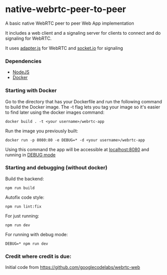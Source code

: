 # native-webrtc-peer-to-peer
A basic native WebRTC peer to peer Web App implementation

It includes a web client and a signaling server for clients to connect and do signaling for WebRTC.

It uses [adapter.js](https://github.com/webrtc/adapter) for WebRTC and [socket.io](https://socket.io/) for signaling

### Dependencies

* [NodeJS](https://nodejs.org)
* [Docker](https://www.docker.com)

### Starting with Docker

Go to the directory that has your Dockerfile and run the following command to build the Docker image. The -t flag lets you tag your image so it's easier to find later using the docker images command:

```
docker build . -t <your username>/webrtc-app
```

Run the image you previously built:

```
docker run -p 8080:80 -e DEBUG=* -d <your username>/webrtc-app
```

Using this command the app will be accessible at [localhost:8080](http://localhost:8080) and running in [DEBUG mode](https://www.npmjs.com/package/debug)

### Starting and debugging (without docker)

Build the backend:

```npm run build```

Autofix code style:

```npm run lint:fix```

For just running:

```npm run dev```

For running with debug mode:

```DEBUG=* npm run dev```

### Credit where credit is due:

Initial code from https://github.com/googlecodelabs/webrtc-web